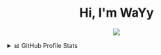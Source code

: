 <h1 align="center">Hi, I'm WaYy</h1>

<p align="center">
<a href="#">
  <img src="https://readme-typing-svg.herokuapp.com/?color=8A2BE2&center=true&lines=DEVELOPER;SELF+HOSTING;NETWORK;LEARNING+VIBE-CODING"/>
</a>
</p>

<details> 
  <summary>📊 GitHub Profile Stats</summary>
  <br />
<p align="center"><img  align="center" src="https://github-readme-stats.vercel.app/api?username=WaYyTempest&bg_color=24273a&text_color=cad3f5&icon_color=c6a0f6&title_color=8bd5ca&show_icons=true&hide_border=true&count_private=true" alt="WaYy's" /></p>
  <br />
</details>